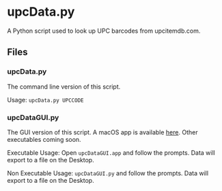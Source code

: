 # upcData.py
A Python script used to look up UPC barcodes from upcitemdb.com.

## Files
### upcData.py
The command line version of this script.

Usage: `upcData.py UPCCODE`

### upcDataGUI.py
The GUI version of this script. A macOS app is available [here](https://github.com/qwow5/upcData.py/releases/download/v1.0/upcDataGUI.app.zip). Other executables coming soon.

Executable Usage: Open `upcDataGUI.app` and follow the prompts. Data will export to a file on the Desktop.

Non Executable Usage: `upcDataGUI.py` and follow the prompts. Data will export to a file on the Desktop.
